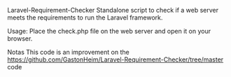 Laravel-Requirement-Checker
Standalone script to check if a web server meets the requirements to run the Laravel framework.

Usage:
Place the check.php file on the web server and open it on your browser.

Notas
This code is an improvement on the <https://github.com/GastonHeim/Laravel-Requirement-Checker/tree/master> code
